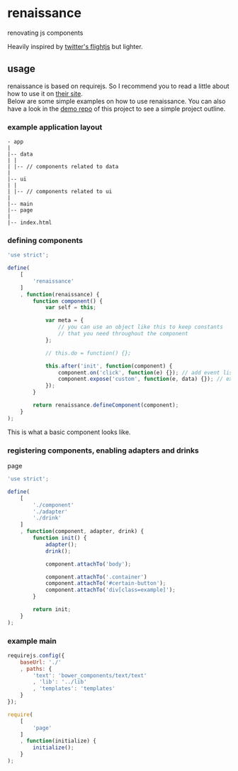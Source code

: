 # renaissance
renovating js components  

Heavily inspired by [twitter's flightjs](https://flightjs.github.io/) but lighter.  

## usage
renaissance is based on requirejs. So I recommend you to read a little about how to use it on [their site](http://requirejs.org/).  
Below are some simple examples on how to use renaissance. You can also have a look in the [demo repo](https://github.com/frncsdrk/renaissance-demo/) of this project to see a simple project outline.

### example application layout
```
- app
|
|-- data
| |
| |-- // components related to data
|
|-- ui
| |
| |-- // components related to ui
|
|-- main
|-- page
|
|-- index.html
```

### defining components
```javascript
'use strict';

define(
    [
        'renaissance'
    ]
    , function(renaissance) {
        function component() {
            var self = this;

            var meta = {
                // you can use an object like this to keep constants  
                // that you need throughout the component
            };

            // this.do = function() {};

            this.after('init', function(component) {
                component.on('click', function(e) {}); // add event listener for standard events that are triggered on HTML node directly
                component.expose('custom', function(e, data) {}); // expose custom events that will be triggered by other components
            });
        }

        return renaissance.defineComponent(component);
    }
);
```
This is what a basic component looks like.

### registering components, enabling adapters and drinks
page
```javascript
'use strict';

define(
    [
        './component'
        './adapter'
        './drink'
    ]
    , function(component, adapter, drink) {
        function init() {
            adapter();
            drink();

            component.attachTo('body');

            component.attachTo('.container')
            component.attachTo('#certain-button');
            component.attachTo('div[class=example]');
        }

        return init;
    }
);
```

### example main
```javascript
requirejs.config({
    baseUrl: './'
    , paths: {
        'text': 'bower_components/text/text'
        , 'lib': '../lib'
        , 'templates': 'templates'
    }
});

require(
    [
        'page'
    ]
    , function(initialize) {
        initialize();
    }
);
```
